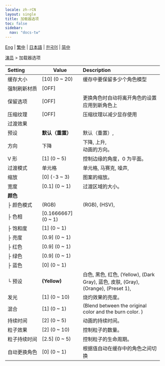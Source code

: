 ```yaml
---
locale: zh-rCN
layout: single
title: 加载器选项
toc: false
sidebar:
  nav: "docs-tw"
---
```

[Eng](/dancexr/menu/2025.4/actors/loader_options) | [繁中](/tw/dancexr/menu/2025.4/actors/loader_options) | [日本語](/jp/dancexr/menu/2025.4/actors/loader_options) | [한국어](/kr/dancexr/menu/2025.4/actors/loader_options) | [简中](/zh/dancexr/menu/2025.4/actors/loader_options)

[演员](../menu#演员) > 加载器选项



| Setting | Value | Description |
| :--- | --- | :--- |
|<nobr>缓存大小</nobr>| [10] (0 ~ 20) | 缓存中要保留多少个角色模型
|<nobr>强制刷新材质</nobr>| [OFF] | 
|<nobr>保留选项</nobr>| [OFF] | 更换角色时自动将离开角色的设置应用到新角色上
|<nobr>压缩纹理</nobr>| [OFF] | 压缩纹理以减少显存使用
|<nobr>过渡效果</nobr>|| 
|<nobr>预设</nobr>| **默认（重置）** | 默认（重置）,  |
|<nobr>方向</nobr>| 下降 | 下降, 上升, <br/>动画的方向。
|<nobr>V 形</nobr>| [1] (0 ~ 5) | 控制边缘的角度，0 为平面。
|<nobr>过渡模式</nobr>| 单元格 | 单元格, 马赛克, 噪声, 
|<nobr>缩放</nobr>| [0] (-3 ~ 3) | 图案的缩放。
|<nobr>宽度</nobr>| [0.1] (0 ~ 1) | 过渡区域的大小。
|<nobr>**颜色**</nobr>| | 
|<nobr>├&nbsp;颜色模式</nobr>| (RGB) | (RGB), (HSV), 
|<nobr>├&nbsp;色相</nobr>| [0.1666667] (0 ~ 1) | 
|<nobr>├&nbsp;饱和度</nobr>| [1] (0 ~ 1) | 
|<nobr>├&nbsp;亮度</nobr>| [0.9] (0 ~ 1) | 
|<nobr>├&nbsp;红色</nobr>| [0.9] (0 ~ 1) | 
|<nobr>├&nbsp;绿色</nobr>| [0.9] (0 ~ 1) | 
|<nobr>├&nbsp;蓝色</nobr>| [0] (0 ~ 1) | 
|<nobr>└&nbsp;预设</nobr>| **(Yellow)** | 白色, 黑色, 红色, (Yellow), (Dark Gray), 蓝色, 皮肤, (Gray), (Orange), (Preset 1),  |
|<nobr>发光</nobr>| [1] (0 ~ 10) | 烧灼效果的亮度。
|<nobr>混合</nobr>| [1] (0 ~ 1) | (Blend between the original color and the burn color. )
|<nobr>持续时间</nobr>| [2] (0 ~ 5) | 动画的持续时间。
|<nobr>粒子效果</nobr>| [2] (0 ~ 10) | 控制粒子的数量。
|<nobr>粒子持续时间</nobr>| [2.5] (0 ~ 5) | 控制粒子的生命周期。
|<nobr>自动更换角色</nobr>| [0] (0 ~ 1) | 根据值自动在缓存中的角色之间切换
